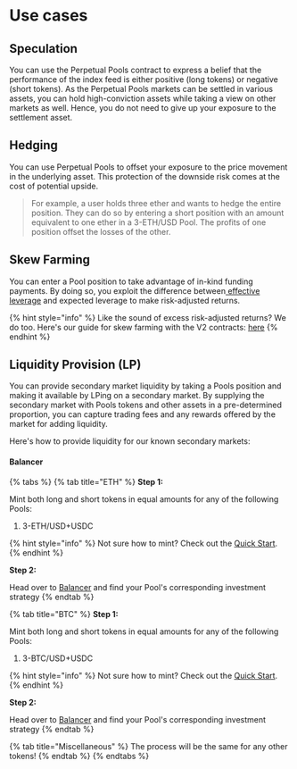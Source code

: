 # Use cases

## Speculation

You can use the Perpetual Pools contract to express a belief that the performance of the index feed is either positive (long tokens) or negative (short tokens). As the Perpetual Pools markets can be settled in various assets, you can hold high-conviction assets while taking a view on other markets as well. Hence, you do not need to give up your exposure to the settlement asset.

## Hedging

You can use Perpetual Pools to offset your exposure to the price movement in the underlying asset. This protection of the downside risk comes at the cost of potential upside.

> For example, a user holds three ether and wants to hedge the entire position. They can do so by entering a short position with an amount equivalent to one ether in a 3-ETH/USD Pool. The profits of one position offset the losses of the other. &#x20;

## Skew Farming

You can enter a Pool position to take advantage of in-kind funding payments. By doing so, you exploit the difference between[ effective leverage](mechanism/skew.md#effective-leverage) and expected leverage to make risk-adjusted returns.&#x20;

{% hint style="info" %}
Like the sound of excess risk-adjusted returns? We do too. Here's our guide for skew farming with the V2 contracts: [here](https://tracer.finance/radar/skew-farming-explained)
{% endhint %}

## Liquidity Provision (LP)

You can provide secondary market liquidity by taking a Pools position and making it available by LPing on a secondary market. By supplying the secondary market with Pools tokens and other assets in a pre-determined proportion, you can capture trading fees and any rewards offered by the market for adding liquidity.&#x20;

Here's how to provide liquidity for our known secondary markets:&#x20;

#### Balancer

{% tabs %}
{% tab title="ETH" %}
**Step 1:**

Mint both long and short tokens in equal amounts for any of the following Pools:

1. 3-ETH/USD+USDC

{% hint style="info" %}
Not sure how to mint? Check out the [Quick Start](../quick-start-guide/4.-minting-and-burning.md). &#x20;
{% endhint %}

**Step 2:**

Head over to [Balancer](https://arbitrum.balancer.fi/#/) and find your Pool's corresponding investment strategy&#x20;
{% endtab %}

{% tab title="BTC" %}
**Step 1:**

Mint both long and short tokens in equal amounts for any of the following Pools:

1. 3-BTC/USD+USDC

{% hint style="info" %}
Not sure how to mint? Check out the [Quick Start](../quick-start-guide/4.-minting-and-burning.md). &#x20;
{% endhint %}

**Step 2:**

Head over to [Balancer](https://arbitrum.balancer.fi/#/) and find your Pool's corresponding investment strategy&#x20;
{% endtab %}

{% tab title="Miscellaneous" %}
The process will be the same for any other tokens!
{% endtab %}
{% endtabs %}
